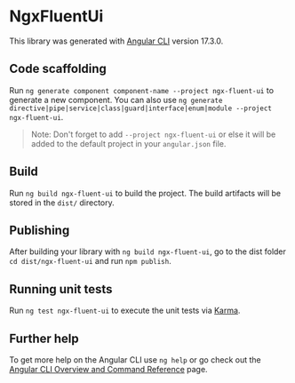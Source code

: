 # NgxFluentUi

This library was generated with [Angular CLI](https://github.com/angular/angular-cli) version 17.3.0.

## Code scaffolding

Run `ng generate component component-name --project ngx-fluent-ui` to generate a new component. You can also use `ng generate directive|pipe|service|class|guard|interface|enum|module --project ngx-fluent-ui`.
> Note: Don't forget to add `--project ngx-fluent-ui` or else it will be added to the default project in your `angular.json` file. 

## Build

Run `ng build ngx-fluent-ui` to build the project. The build artifacts will be stored in the `dist/` directory.

## Publishing

After building your library with `ng build ngx-fluent-ui`, go to the dist folder `cd dist/ngx-fluent-ui` and run `npm publish`.

## Running unit tests

Run `ng test ngx-fluent-ui` to execute the unit tests via [Karma](https://karma-runner.github.io).

## Further help

To get more help on the Angular CLI use `ng help` or go check out the [Angular CLI Overview and Command Reference](https://angular.io/cli) page.
